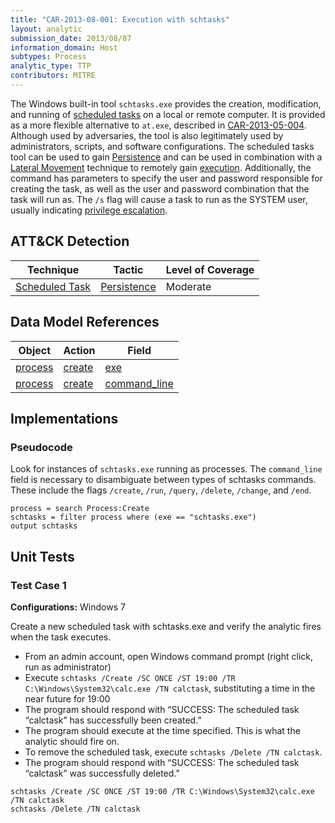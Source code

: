 ```yaml
---
title: "CAR-2013-08-001: Execution with schtasks"
layout: analytic
submission_date: 2013/08/07
information_domain: Host
subtypes: Process
analytic_type: TTP
contributors: MITRE
---
```


The Windows built-in tool `schtasks.exe` provides the creation, modification, and running of [scheduled tasks](https://attack.mitre.org/techniques/T1053) on a local or remote computer. It is provided as a more flexible alternative to `at.exe`, described in [CAR-2013-05-004](CAR-2013-05-004). Although used by adversaries, the tool is also legitimately used by administrators, scripts, and software configurations. The scheduled tasks tool can be used to gain [Persistence](https://attack.mitre.org/tactics/TA0003) and can be used in combination with a [Lateral Movement](https://attack.mitre.org/tactics/TA0008) technique to remotely gain [execution](https://attack.mitre.org/tactics/TA0002). Additionally, the command has parameters to specify the user and password responsible for creating the task, as well as the user and password combination that the task will run as. The `/s` flag will cause a task to run as the SYSTEM user, usually indicating [privilege escalation](https://attack.mitre.org/tactics/TA0004).

## ATT&CK Detection

|Technique |Tactic |Level of Coverage |
|---|---|---|
|[Scheduled Task](https://attack.mitre.org/techniques/T1053/)|[Persistence](https://attack.mitre.org/tactics/TA0003/)|Moderate|

## Data Model References

|Object|Action|Field|
|---|---|---|
|[process](/data_model/process) | [create](/data_model/process#create) | [exe](/data_model/process#exe) |
|[process](/data_model/process) | [create](/data_model/process#create) | [command_line](/data_model/process#command_line) |


## Implementations

### Pseudocode

Look for instances of `schtasks.exe` running as processes. The `command_line` field is necessary to disambiguate between types of schtasks commands. These include the flags `/create`, `/run`, `/query`, `/delete`, `/change`, and `/end`.

```
process = search Process:Create
schtasks = filter process where (exe == "schtasks.exe")
output schtasks
```


## Unit Tests

### Test Case 1

**Configurations:** Windows 7

Create a new scheduled task with schtasks.exe and verify the analytic fires when the task executes.
* From an admin account, open Windows command prompt (right click, run as administrator)
* Execute `schtasks /Create /SC ONCE /ST 19:00 /TR C:\Windows\System32\calc.exe /TN calctask`, substituting a time in the near future for 19:00
* The program should respond with “SUCCESS: The scheduled task “calctask” has successfully been created.”
* The program should execute at the time specified. This is what the analytic should fire on.
* To remove the scheduled task, execute `schtasks /Delete /TN calctask`.
* The program should respond with “SUCCESS: The scheduled task “calctask” was successfully deleted.”

```
schtasks /Create /SC ONCE /ST 19:00 /TR C:\Windows\System32\calc.exe /TN calctask
schtasks /Delete /TN calctask
```
